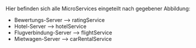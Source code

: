 Hier befinden sich alle MicroServices eingeteilt nach gegebener Abbildung:
- Bewertungs-Server --> ratingService
- Hotel-Server --> hotelService
- Flugverbindung-Server --> flightService
- Mietwagen-Server --> carRentalService